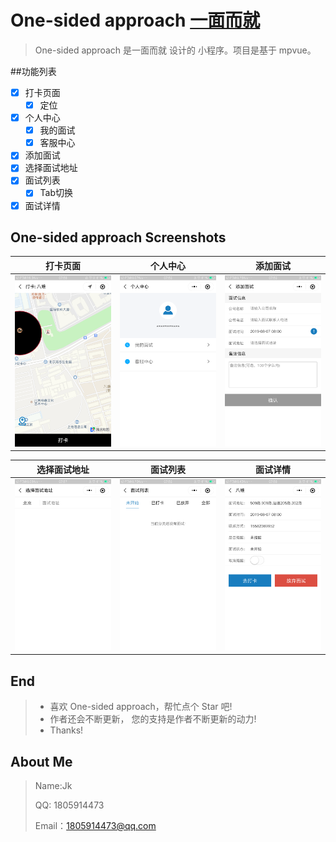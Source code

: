 # One-sided approach [一面而就](https://github.com/xiemei666/One-sided-approach)

> ​One-sided approach 是一面而就 设计的 小程序。项目是基于 mpvue。


##功能列表
- [x] 打卡页面
  - [x] 定位
- [x] 个人中心
  - [x] 我的面试
  - [x] 客服中心
- [x] 添加面试
- [x] 选择面试地址
- [x] 面试列表
  - [x] Tab切换
- [x] 面试详情

## One-sided approach Screenshots

|         打卡页面         |         个人中心        |         添加面试         |
| :------------------: | :----------------------: | :------------------: |
| ![](./img/打卡.png) | ![](./img/gerenzhongxin.png) | ![](./img/tianjiamianshi.png) |

|         选择面试地址         |          面试列表           |            面试详情            | 
| :-------------------: | :-------------------------: | :----------------------------: |
| ![](./img/tianjiadizhi.png) | ![](./img/mianshileibiao.png) | ![](./img/详情.png) |


## End

> - 喜欢 One-sided approach，帮忙点个 Star 吧!
> - 作者还会不断更新， 您的支持是作者不断更新的动力!
> - Thanks!

## About Me

> Name:Jk
>
> QQ: 1805914473
>
> Email：1805914473@qq.com
